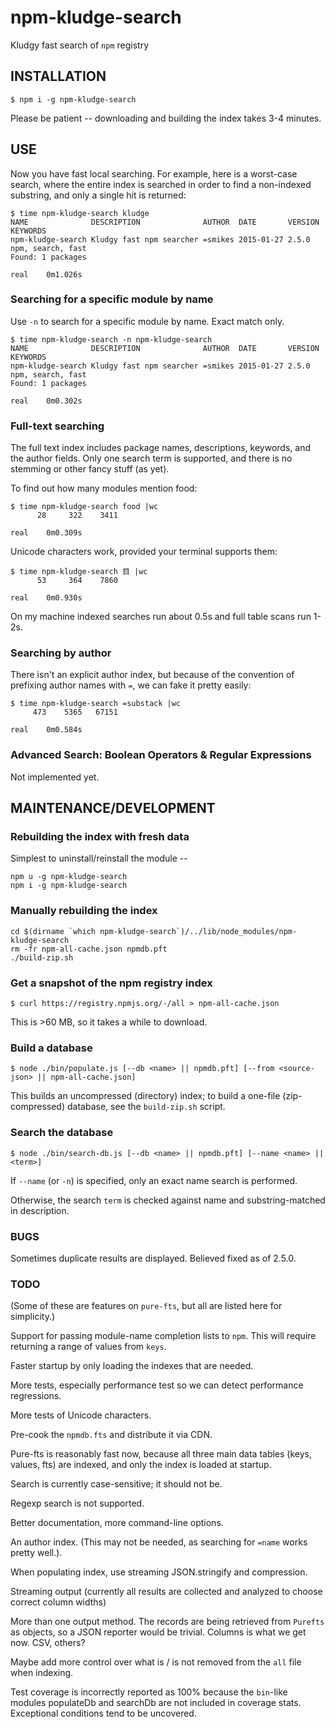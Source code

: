 npm-kludge-search
=================

Kludgy fast search of `npm` registry

## INSTALLATION

```
$ npm i -g npm-kludge-search
```

Please be patient -- downloading and building the index takes 3-4 minutes.

## USE

Now you have fast local searching.  For example, here is a worst-case
search, where the entire index is searched in order to find a non-indexed
substring, and only a single hit is returned:

```
$ time npm-kludge-search kludge
NAME              DESCRIPTION              AUTHOR  DATE       VERSION KEYWORDS         
npm-kludge-search Kludgy fast npm searcher =smikes 2015-01-27 2.5.0   npm, search, fast
Found: 1 packages

real	0m1.026s
```

### Searching for a specific module by name

Use `-n` to search for a specific module by name.  Exact match only.

```
$ time npm-kludge-search -n npm-kludge-search
NAME              DESCRIPTION              AUTHOR  DATE       VERSION KEYWORDS         
npm-kludge-search Kludgy fast npm searcher =smikes 2015-01-27 2.5.0   npm, search, fast
Found: 1 packages

real	0m0.302s
```

### Full-text searching

The full text index includes package names, descriptions, keywords,
and the author fields.  Only one search term is supported, and there
is no stemming or other fancy stuff (as yet).

To find out how many modules mention food:
```
$ time npm-kludge-search food |wc
      28     322    3411

real	0m0.309s
```

Unicode characters work, provided your terminal supports them:
```
$ time npm-kludge-search 目 |wc
      53     364    7860

real	0m0.930s
```

On my machine indexed searches run about 0.5s and full table scans run 1-2s.

### Searching by author

There isn't an explicit author index, but because of the convention of
prefixing author names with `=`, we can fake it pretty easily:

```
$ time npm-kludge-search =substack |wc
     473    5365   67151

real	0m0.584s
```

### Advanced Search: Boolean Operators & Regular Expressions

Not implemented yet.

## MAINTENANCE/DEVELOPMENT

### Rebuilding the index with fresh data

Simplest to uninstall/reinstall the module --

```
npm u -g npm-kludge-search
npm i -g npm-kludge-search
```

### Manually rebuilding the index

```
cd $(dirname `which npm-kludge-search`)/../lib/node_modules/npm-kludge-search
rm -fr npm-all-cache.json npmdb.pft
./build-zip.sh
```

### Get a snapshot of the npm registry index

```
$ curl https://registry.npmjs.org/-/all > npm-all-cache.json
```

This is >60 MB, so it takes a while to download.

### Build a database

```
$ node ./bin/populate.js [--db <name> || npmdb.pft] [--from <source-json> || npm-all-cache.json]
```

This builds an uncompressed (directory) index; to build a one-file
(zip-compressed) database, see the `build-zip.sh` script.

### Search the database

```
$ node ./bin/search-db.js [--db <name> || npmdb.pft] [--name <name> || <term>]
```

If `--name` (or `-n`) is specified, only an exact name search is performed.

Otherwise, the search `term` is checked against name and substring-matched in description.

### BUGS

Sometimes duplicate results are displayed.  Believed fixed as of 2.5.0.

### TODO

(Some of these are features on `pure-fts`, but all are listed here for
simplicity.)

Support for passing module-name completion lists to `npm`.  This will
require returning a range of values from `keys`.

Faster startup by only loading the indexes that are needed.

More tests, especially performance test so we can detect performance
regressions.

More tests of Unicode characters.

Pre-cook the `npmdb.fts` and distribute it via CDN.

Pure-fts is reasonably fast now, because all three main data tables
(keys, values, fts) are indexed, and only the index is loaded at
startup.

Search is currently case-sensitive; it should not be.

Regexp search is not supported.

Better documentation, more command-line options.

An author index.  (This may not be needed, as searching for `=name`
works pretty well.).

When populating index, use streaming JSON.stringify and compression.

Streaming output (currently all results are collected and analyzed to
choose correct column widths)

More than one output method.  The records are being retrieved from
`Purefts` as objects, so a JSON reporter would be trivial.  Columns is
what we get now.  CSV, others?

Maybe add more control over what is / is not removed from the `all`
file when indexing.

Test coverage is incorrectly reported as 100% because the `bin`-like
modules populateDb and searchDb are not included in coverage stats.
Exceptional conditions tend to be uncovered.
